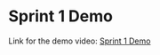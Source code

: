 # Sprint 1 Demo

Link for the demo video: [Sprint 1 Demo](https://drive.google.com/drive/folders/1-zM0u5cjM9yxNsyjBbnaVEaOrCQNsm3g?usp=drive_link)

